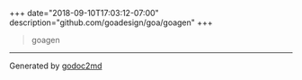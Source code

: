 +++
date="2018-09-10T17:03:12-07:00"
description="github.com/goadesign/goa/goagen"
+++


> goagen





- - -
Generated by [godoc2md](https://godoc.org/github.com/davecheney/godoc2md)
